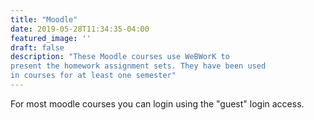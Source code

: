 ```yaml
---
title: "Moodle"
date: 2019-05-28T11:34:35-04:00
featured_image: ''
draft: false
description: "These Moodle courses use WeBWorK to 
present the homework assignment sets. They have been used 
in courses for at least one semester"
---
```

For most moodle courses you can login using the "guest" login access.


